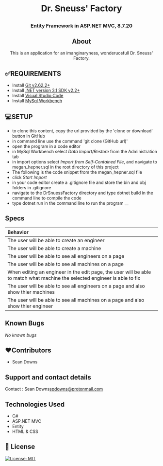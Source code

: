 # <h1 align = "center"> Dr. Sneuss' Factory

## <h3 align = "center"> Entity Framework in ASP.NET MVC, 8.7.20

## <h2 align = "center"> About

<p align = "center"> This is an application for an imanginaryness, wonderuosfull Dr. Sneuss' Factory.

## **✅REQUIREMENTS**
* Install [Git v2.62.2+](https://git-scm.com/downloads/)
* Install [.NET version 3.1 SDK v2.2+](https://dotnet.microsoft.com/download/dotnet-core/2.2)
* Install [Visual Studio Code](https://code.visualstudio.com/)
* Install [MySql Workbench](https://www.mysql.com/products/workbench/)

## **💻SETUP**
* to clone this content, copy the url provided by the 'clone or download' button in GitHub
* in command line use the command 'git clone (GitHub url)'
* open the program in a code editor
* in MySql Workbench select _Data Import/Restore_ from the Administration tab
* in import options select _Import from Self-Contained File_, and navigate to megan_hepner.sql in the root directory of this project
* The following is the code snippet from the megan_hepner.sql file <br>
* click _Start Import_
* in your code editor create a .gitignore file and store the bin and obj folders in .gitignore
* navigate to the DrSnuessFactory directory and type dotnet build in the command line to compile the code
* type dotnet run in the command line to run the program
__

## Specs

| Behavior    |
| :---------- |
| The user will be able to create an engineer |
| The user will be able to create a machine |
| The user will be able to see all engineers on a page |
| The user will be able to see all machines on a page |
| When editing an engineer in the edit page, the user will be able to match what machine the selected engineer is able to fix |
| The user will be able to see all engineers on a page and also show thier machines|
| The user will be able to see all machines on a page and also show thier engineer |


## Known Bugs

_No known bugs_

## **❤️Contributors**
* Sean Downs

## Support and contact details

Contact : Sean Downs<spdowns@protonmail.com>

## Technologies Used

* C#
* ASP.NET MVC
* Entity
* HTML & CSS


## **📘 License**
[![License: MIT](https://img.shields.io/badge/License-MIT-yellow.svg)](https://opensource.org/licenses/MIT)